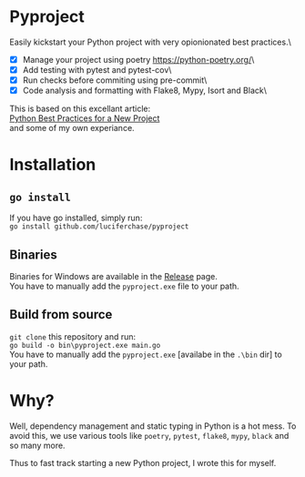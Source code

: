 # Pyproject

Easily kickstart your Python project with very opionionated best practices.\

  - [x] Manage your project using poetry <https://python-poetry.org/>\
  - [x] Add testing with pytest and pytest-cov\
  - [x] Run checks before commiting using pre-commit\
  - [x] Code analysis and formatting with Flake8, Mypy, Isort and Black\

This is based on this excellant article:\
[Python Best Practices for a New Project](https://mitelman.engineering/blog/python-best-practice/automating-python-best-practices-for-a-new-project/)\
and some of my own experiance.

# Installation

## `go install`

If you have go installed, simply run:\
    ```go install github.com/luciferchase/pyproject```

## Binaries

Binaries for Windows are available in the [Release](https://github.com/luciferchase/pyproject/releases) page.\
You have to manually add the `pyproject.exe` file to your path.

## Build from source

`git clone` this repository and run:\
    ```go build -o bin\pyproject.exe main.go```\
You have to manually add the `pyproject.exe` [availabe in the `.\bin` dir] to your path.

# Why?

Well, dependency management and static typing in Python is a hot mess. To avoid this, we use various tools like `poetry`, `pytest`, `flake8`, `mypy`, `black` and so many more.

Thus to fast track starting a new Python project, I wrote this for myself.
